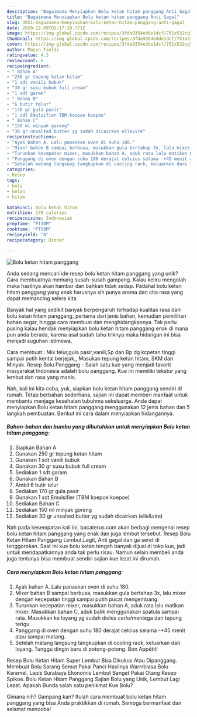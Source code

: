 ```yaml
---
description: "Bagaimana Menyiapkan Bolu ketan hitam panggang Anti Gagal"
title: "Bagaimana Menyiapkan Bolu ketan hitam panggang Anti Gagal"
slug: 3051-bagaimana-menyiapkan-bolu-ketan-hitam-panggang-anti-gagal
date: 2020-12-09T02:17:28.771Z
image: https://img-global.cpcdn.com/recipes/3fda9354edde1dcf/751x532cq70/bolu-ketan-hitam-panggang-foto-resep-utama.jpg
thumbnail: https://img-global.cpcdn.com/recipes/3fda9354edde1dcf/751x532cq70/bolu-ketan-hitam-panggang-foto-resep-utama.jpg
cover: https://img-global.cpcdn.com/recipes/3fda9354edde1dcf/751x532cq70/bolu-ketan-hitam-panggang-foto-resep-utama.jpg
author: Mason Fields
ratingvalue: 4.3
reviewcount: 6
recipeingredient:
- " Bahan A"
- "250 gr tepung ketan hitam"
- "1 sdt vanili bubuk"
- "30 gr susu bubuk full cream"
- "1 sdt garam"
- " Bahan B"
- "6 butir telur"
- "170 gr gula pasir"
- "1 sdt Emulsifier TBM koepoe koepoe"
- " Bahan C"
- "150 ml minyak goreng"
- "30 gr unsalted butter yg sudah dicairkan ellevire"
recipeinstructions:
- "Ayak bahan A. Lalu panaskan oven di suhu 180."
- "Mixer bahan B sampai berbusa, masukkan gula bertahap 3x, lalu mixer dengan kecepatan tinggi sampai putih pucat mengembang."
- "Turunkan kecepatan mixer, masukkan bahan A, aduk rata lalu matikan mixer. Masukkan bahan C, aduk balik menggunakan spatula sampai rata. Masukkan ke loyang yg sudah dioles carlo/mentega dan tepung terigu."
- "Panggang di oven dengan suhu 180 derajat celcius selama -+45 menit atau sampai matang."
- "Setelah matang langsung tangkupkan di cooling rack, keluarkan dari loyang. Tunggu dingin baru di potong-potong. Bon Appétit!"
categories:
- Resep
tags:
- bolu
- ketan
- hitam

katakunci: bolu ketan hitam 
nutrition: 170 calories
recipecuisine: Indonesian
preptime: "PT30M"
cooktime: "PT58M"
recipeyield: "4"
recipecategory: Dinner

---
```



![Bolu ketan hitam panggang](https://img-global.cpcdn.com/recipes/3fda9354edde1dcf/751x532cq70/bolu-ketan-hitam-panggang-foto-resep-utama.jpg)

Anda sedang mencari ide resep bolu ketan hitam panggang yang unik? Cara membuatnya memang susah-susah gampang. Kalau keliru mengolah maka hasilnya akan hambar dan bahkan tidak sedap. Padahal bolu ketan hitam panggang yang enak harusnya sih punya aroma dan cita rasa yang dapat memancing selera kita.

Banyak hal yang sedikit banyak berpengaruh terhadap kualitas rasa dari bolu ketan hitam panggang, pertama dari jenis bahan, kemudian pemilihan bahan segar, hingga cara membuat dan menghidangkannya. Tak perlu pusing kalau hendak menyiapkan bolu ketan hitam panggang enak di mana pun anda berada, karena asal sudah tahu triknya maka hidangan ini bisa menjadi suguhan istimewa.

Cara membuat : Mix telur,gula pasir,vanili,Sp dan Bp dg kcpetan tinggi sampai putih kental berjejak,, Masukan tepung ketan hitam, SKM dan Minyak. Resep Bolu Panggang - Salah satu kue yang menjadi favorit masyarakat Indonesia adalah bolu panggang. Kue ini memiliki tekstur yang lembut dan rasa yang manis.


Nah, kali ini kita coba, yuk, siapkan bolu ketan hitam panggang sendiri di rumah. Tetap berbahan sederhana, sajian ini dapat memberi manfaat untuk membantu menjaga kesehatan tubuhmu sekeluarga. Anda dapat menyiapkan Bolu ketan hitam panggang menggunakan 12 jenis bahan dan 5 langkah pembuatan. Berikut ini cara dalam menyiapkan hidangannya.

<!--inarticleads1-->

##### Bahan-bahan dan bumbu yang dibutuhkan untuk menyiapkan Bolu ketan hitam panggang:

1. Siapkan  Bahan A
1. Gunakan 250 gr tepung ketan hitam
1. Gunakan 1 sdt vanili bubuk
1. Gunakan 30 gr susu bubuk full cream
1. Sediakan 1 sdt garam
1. Gunakan  Bahan B
1. Ambil 6 butir telur
1. Sediakan 170 gr gula pasir
1. Gunakan 1 sdt Emulsifier (TBM koepoe koepoe)
1. Sediakan  Bahan C
1. Sediakan 150 ml minyak goreng
1. Sediakan 30 gr unsalted butter yg sudah dicairkan (elle&amp;vire)


Nah pada kesempatan kali ini, bacaterus.com akan berbagi mengenai resep bolu ketan hitam panggang yang enak dan juga lembut tersebut. Resep Bolu Ketan Hitam Panggang Lembut,Legit, Anti gagal dan ga seret di tenggorokan. Saat ini kue bolu ketan tengah banyak dijual di toko kue, jadi untuk mendapatkannya anda tak perlu risau. Namun selain membeli anda juga tentunya bisa membuat sendiri sajian kue lezat ini dirumah. 

<!--inarticleads2-->

##### Cara menyiapkan Bolu ketan hitam panggang:

1. Ayak bahan A. Lalu panaskan oven di suhu 180.
1. Mixer bahan B sampai berbusa, masukkan gula bertahap 3x, lalu mixer dengan kecepatan tinggi sampai putih pucat mengembang.
1. Turunkan kecepatan mixer, masukkan bahan A, aduk rata lalu matikan mixer. Masukkan bahan C, aduk balik menggunakan spatula sampai rata. Masukkan ke loyang yg sudah dioles carlo/mentega dan tepung terigu.
1. Panggang di oven dengan suhu 180 derajat celcius selama -+45 menit atau sampai matang.
1. Setelah matang langsung tangkupkan di cooling rack, keluarkan dari loyang. Tunggu dingin baru di potong-potong. Bon Appétit!


Resep Bolu Ketan Hitam Super Lembut Bisa Dikukus Atau Dipanggang. Membuat Bolu Sarang Semut Pakai Panci Hasilnya Warrrbiasa Bolu Karamel. Lapis Surabaya Ekonomis Lembut Banget Pakai Otang Resep Spikoe. Bolu Ketan Hitam Panggang Sajian Bolu yang Unik, Lembut Lagi Lezat. Apakah Bunda salah satu penikmat Kue Bolu? 

Gimana nih? Gampang kan? Itulah cara membuat bolu ketan hitam panggang yang bisa Anda praktikkan di rumah. Semoga bermanfaat dan selamat mencoba!
